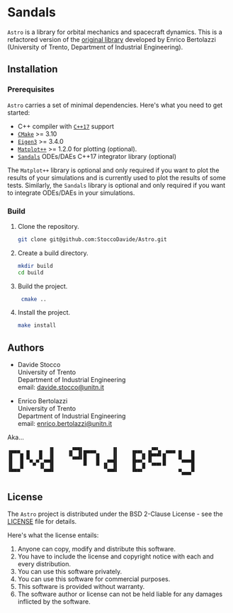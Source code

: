 # Sandals

`Astro` is a library for orbital mechanics and spacecraft dynamics. This is a refactored version of the [original library](https://github.com/ebertolazzi/Astro) developed by Enrico Bertolazzi (University of Trento, Department of Industrial Engineering).

## Installation

### Prerequisites

`Astro` carries a set of minimal dependencies. Here's what you need to get started:

- C++ compiler with [`C++17`](https://en.cppreference.com/w/cpp/17) support
- [`CMake`](https://cmake.org) >= 3.10
- [`Eigen3`](https://eigen.tuxfamily.org/index.php?title=Main_Page) >= 3.4.0
- [`Matplot++`](https://alandefreitas.github.io/matplotplusplus/) >= 1.2.0 for plotting (optional).
- [`Sandals`](https://StoccoDavide.github.io/Sandals) ODEs/DAEs C++17 integrator library (optional)

The `Matplot++` library is optional and only required if you want to plot the results of your simulations and is currently used to plot the results of some tests. Similarly, the `Sandals` library is optional and only required if you want to integrate ODEs/DAEs in your simulations.

### Build

1. Clone the repository.
   ```bash
   git clone git@github.com:StoccoDavide/Astro.git
    ```
2. Create a build directory.
    ```bash
    mkdir build
    cd build
    ```
3. Build the project.
   ```bash
    cmake ..
    ```
4. Install the project.
    ```bash
    make install
    ```

## Authors

- Davide Stocco <br>
  University of Trento <br>
  Department of Industrial Engineering <br>
  email: davide.stocco@unitn.it

- Enrico Bertolazzi <br>
  University of Trento <br>
  Department of Industrial Engineering <br>
  email: enrico.bertolazzi@unitn.it

Aka...

```
▗▄▄▄  ▄   ▄  ▐▌    ▗▞▀▜▌▄▄▄▄     ▐▌    ▗▄▄▖ ▗▞▀▚▖ ▄▄▄ ▄   ▄
▐▌  █ █   █  ▐▌    ▝▚▄▟▌█   █    ▐▌    ▐▌ ▐▌▐▛▀▀▘█    █   █
▐▌  █  ▀▄▀▗▞▀▜▌         █   █ ▗▞▀▜▌    ▐▛▀▚▖▝▚▄▄▖█     ▀▀▀█
▐▙▄▄▀     ▝▚▄▟▌               ▝▚▄▟▌    ▐▙▄▞▘          ▄   █
                                                       ▀▀▀
```

## License

The `Astro` project is distributed under the BSD 2-Clause License - see the [LICENSE](https://StoccoDavide.github.io/Astro/LICENSE) file for details.

Here's what the license entails:

1. Anyone can copy, modify and distribute this software.
2. You have to include the license and copyright notice with each and every distribution.
3. You can use this software privately.
4. You can use this software for commercial purposes.
5. This software is provided without warranty.
6. The software author or license can not be held liable for any damages inflicted by the software.
